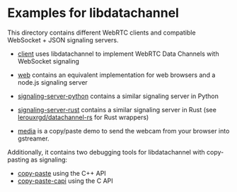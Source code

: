 # Examples for libdatachannel

This directory contains different WebRTC clients and compatible WebSocket + JSON signaling servers.

- [client](client) uses libdatachannel to implement WebRTC Data Channels with WebSocket signaling
- [web](web) contains an equivalent implementation for web browsers and a node.js signaling server
- [signaling-server-python](signaling-server-python) contains a similar signaling server in Python
- [signaling-server-rust](signaling-server-rust) contains a similar signaling server in Rust (see [lerouxrgd/datachannel-rs](https://github.com/lerouxrgd/datachannel-rs) for Rust wrappers)

- [media](media) is a copy/paste demo to send the webcam from your browser into gstreamer.

Additionally, it contains two debugging tools for libdatachannel with copy-pasting as signaling:
- [copy-paste](copy-paste) using the C++ API
- [copy-paste-capi](copy-paste-capi) using the C API

